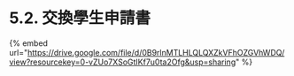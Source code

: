 # 5.2. 交換學生申請書

{% embed url="https://drive.google.com/file/d/0B9rlnMTLHLQLQXZkVFhOZGVhWDQ/view?resourcekey=0-vZUo7XSoGtIKf7u0ta2Ofg&usp=sharing" %}
